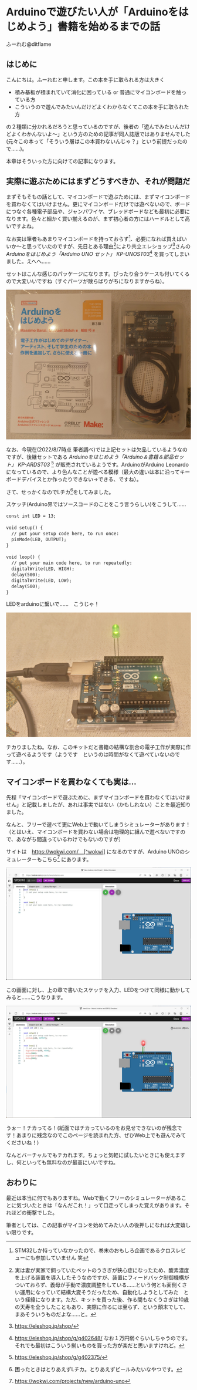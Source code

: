 # Arduinoで遊びたい人が「Arduinoをはじめよう」書籍を始めるまでの話

<div class="flushright">ふーれむ@ditflame</div>

## はじめに

こんにちは。ふーれむと申します。この本を手に取られる方は大きく

 * 積み基板が積まれていて消化に困っている or 普通にマイコンボードを触っている方
 * こういうので遊んでみたいんだけどよくわからなくてこの本を手に取られた方

の２種類に分かれるだろうと思っているのですが、後者の「遊んでみたいんだけどよくわかんないよ～」という方のための記事が同人誌版ではありませんでした(元々この本って「そういう層はこの本買わないんじゃ？」という前提だったので……)。

本章はそういった方に向けての記事になります。

## 実際に遊ぶためにはまずどうすべきか、それが問題だ

まずそもそもの話として、マイコンボードで遊ぶためには、まずマイコンボードを買わなくてはいけません。更にマイコンボードだけでは遊べないので、ボードにつなぐ各種電子部品や、ジャンパワイヤ、ブレッドボードなども最初に必要になります。色々と細かく買い揃えるのが、まず初心者の方にはハードルとして高いですよね。

なお実は筆者もあまりマイコンボードを持っておらず[^cross]、必要になれば買えばいいか～と思っていたのですが、先日とある理由[^reason]により共立エレショップ[^eleshop]さんの *Arduinoをはじめよう「Arduino UNO セット」 KP-UNOST03*[^unoset] を買ってしまいました。えへへ……

[^cross]: STM32しか持っていなかったので、巻末のおもしろ企画であるクロスレビューにも参加していません 笑

[^reason]: 実は妻が実家で飼っていたペットのうさぎが狭心症になったため、酸素濃度を上げる装置を導入したそうなのですが、装置にフィードバック制御機構がついておらず、義母が手動で濃度調整をしている……という何とも面倒くさい運用になっていて結構大変そうだったため、自動化しようとしてみた　という経緯になります。ただ、キットを買った後、作る間もなくうさぎは10歳の天寿を全うしたこともあり、実際に作るには至らず、という顛末でして、まあそういうものだよな……と。

[^eleshop]: https://eleshop.jp/shop/

[^unoset]: https://eleshop.jp/shop/g/g402648/ なお１万円弱ぐらいしちゃうのです。それでも最初はこういう揃いものを買った方が楽だと思いますけれど。

セットはこんな感じのパッケージになります。ぴったり合うケースも付いてくるので大変いいですね（すぐパーツが散らばりがちになりますからね）。

![Arduino UNOキット](images/chap-ArduinoUNOSet/kit.jpg)

なお、今現在(2022/8/7時点 筆者調べ)では上記セットは欠品しているようなのですが、後継セットである *Arduinoをはじめよう「Arduino＆書籍＆部品セット」 KP-ARDST03* [^leoset] が販売されているようです。ArduinoがArduino Leonardoになっているので、より色んなことが遊べる模様（最大の違いは本に沿ってキーボードデバイスとか作ったりできない→できる、ですね）。

[^leoset]: https://eleshop.jp/shop/g/g402375/

さて、せっかくなのでLチカ[^ledchika]をしてみました。

[^ledchika]: 困ったときはとりあえずLチカ。とりあえずビールみたいなやつです。

スケッチ(Arduino界ではソースコードのことをこう言うらしい)をこうして……

```c:LEDBlink
const int LED = 13;

void setup() {
  // put your setup code here, to run once:
  pinMode(LED, OUTPUT);
}

void loop() {
  // put your main code here, to run repeatedly:
  digitalWrite(LED, HIGH);
  delay(500);
  digitalWrite(LED, LOW);
  delay(500);
}
```

LEDをarduinoに繋いで……　こうじゃ！

![Lチカ](images/chap-ArduinoUNOSet/led.jpg)

チカりましたね。なお、このキットだと書籍の結構な割合の電子工作が実際に作って遊べるようです（ようです　というのは時間がなくて遊べていないのです……）。

## マイコンボードを買わなくても実は…

先程「マイコンボードで遊ぶために、まずマイコンボードを買わなくてはいけません」と記載しましたが、あれは事実ではない（かもしれない）ことを最近知りました。

なんと、フリーで遊べて更にWeb上で動いてしまうシミュレーターがあります！（とはいえ、マイコンボードを買わない場合は物理的に組んで遊べないですので、あながち間違っているわけでもないのですが）

サイトは　https://wokwi.com/　[^wokwi] になるのですが、Arduino UNOのシミュレーターもこちら[^wokwiuno] にあります。

![wokwiのArduino UNOシミュレーター](images/chap-ArduinoUNOSet/wokwi.jpg)

この画面に対し、上の章で書いたスケッチを入力、LEDをつけて同様に動かしてみると……こうなります。

[^wokwi]: ウォクウィと呼ぶらしい。

[^wokwiuno]: https://wokwi.com/projects/new/arduino-uno

![wokwiでもLチカさせてみた](images/chap-ArduinoUNOSet/wokwiled.jpg)

うぉー！チカってる！(紙面ではチカっているのをお見せできないのが残念です！あまりに残念なのでこのページを読まれた方、ぜひWeb上でも遊んでみてくださいね！)

なんとバーチャルでもチカれます。ちょっと気軽に試したいときにも使えますし、何といっても無料なのが最高にいいですね。

## おわりに

最近は本当に何でもありますね。Webで動くフリーのシミュレーターがあることに気づいたときは「なんだこれ！」って口走ってしまった覚えがあります。それほどの衝撃でした。

筆者としては、この記事がマイコンを始めてみたい人の後押しになれば大変嬉しい限りです。
